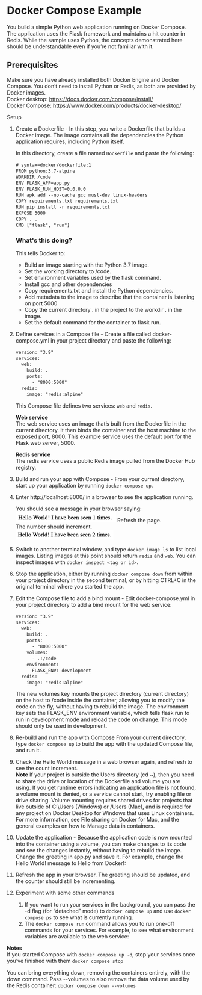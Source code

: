 # Docker Compose Example

You build a simple Python web application running on Docker Compose. The application uses the Flask framework and maintains a hit counter in Redis. While the sample uses Python, the concepts demonstrated here should be understandable even if you’re not familiar with it.

## Prerequisites
Make sure you have already installed both Docker Engine and Docker Compose. You don’t need to install Python or Redis, as both are provided by Docker images.  
Docker desktop: https://docs.docker.com/compose/install/  
Docker Compose: https://www.docker.com/products/docker-desktop/  

Setup
1. Create a Dockerfile - In this step, you write a Dockerfile that builds a Docker image. The image contains all the dependencies the Python application requires, including Python itself.

    In this directory, create a file named `Dockerfile` and paste the following:
    ```
    # syntax=docker/dockerfile:1
    FROM python:3.7-alpine
    WORKDIR /code
    ENV FLASK_APP=app.py
    ENV FLASK_RUN_HOST=0.0.0.0
    RUN apk add --no-cache gcc musl-dev linux-headers
    COPY requirements.txt requirements.txt
    RUN pip install -r requirements.txt
    EXPOSE 5000
    COPY . .
    CMD ["flask", "run"]
    ```
   
    ### What's this doing?
    This tells Docker to:
     - Build an image starting with the Python 3.7 image.
     - Set the working directory to /code.
     - Set environment variables used by the flask command.
     - Install gcc and other dependencies
     - Copy requirements.txt and install the Python dependencies.
     - Add metadata to the image to describe that the container is listening on port 5000
     - Copy the current directory . in the project to the workdir . in the image.
     - Set the default command for the container to flask run.


2. Define services in a Compose file - Create a file called docker-compose.yml in your project directory and paste the following:
    ```
    version: "3.9"
    services:
      web:
        build: .
        ports:
          - "8000:5000"
      redis:
        image: "redis:alpine"
    ```
    This Compose file defines two services: `web` and `redis`.
    
    **Web service**  
    The web service uses an image that’s built from the Dockerfile in the current directory. It then binds the container and the host machine to the exposed port, 8000. This example service uses the default port for the Flask web server, 5000.
    
    **Redis service**  
    The redis service uses a public Redis image pulled from the Docker Hub registry.  


3. Build and run your app with Compose - From your current directory, start up your application by running `docker compose up`.


4. Enter http://localhost:8000/ in a browser to see the application running.

    You should see a message in your browser saying:
    ![img.png](resources/img.png)
    Refresh the page.  
    The number should increment.  
    ![img_1.png](resources/img_1.png)  


5. Switch to another terminal window, and type `docker image ls` to list local images.
Listing images at this point should return `redis` and `web`.
You can inspect images with `docker inspect <tag or id>`.


6. Stop the application, either by running `docker compose down` from within your project directory in the second terminal, or by hitting CTRL+C in the original terminal where you started the app.


7. Edit the Compose file to add a bind mount - Edit docker-compose.yml in your project directory to add a bind mount for the web service:
    ```
    version: "3.9"
    services:
      web:
        build: .
        ports:
          - "8000:5000"
        volumes:
          - .:/code
        environment:
          FLASK_ENV: development
      redis:
        image: "redis:alpine"
    ```
    The new volumes key mounts the project directory (current directory) on the host to /code inside the container, allowing you to modify the code on the fly, without having to rebuild the image. The environment key sets the FLASK_ENV environment variable, which tells flask run to run in development mode and reload the code on change. This mode should only be used in development.


8. Re-build and run the app with Compose
From your current directory, type `docker compose up` to build the app with the updated Compose file, and run it.


9. Check the Hello World message in a web browser again, and refresh to see the count increment.  
    **Note** If your project is outside the Users directory (cd ~), then you need to share the drive or location of the Dockerfile and volume you are using. If you get runtime errors indicating an application file is not found, a volume mount is denied, or a service cannot start, try enabling file or drive sharing. Volume mounting requires shared drives for projects that live outside of C:\Users (Windows) or /Users (Mac), and is required for any project on Docker Desktop for Windows that uses Linux containers. For more information, see File sharing on Docker for Mac, and the general examples on how to Manage data in containers.


10. Update the application - Because the application code is now mounted into the container using a volume, you can make changes to its code and see the changes instantly, without having to rebuild the image. Change the greeting in app.py and save it. For example, change the Hello World! message to Hello from Docker!:


11. Refresh the app in your browser. The greeting should be updated, and the counter should still be incrementing.


12. Experiment with some other commands 
    1. If you want to run your services in the background, you can pass the -d flag (for “detached” mode) to `docker compose up` and use `docker compose ps` to see what is currently running.
    2. The `docker compose run` command allows you to run one-off commands for your services. For example, to see what environment variables are available to the web service:

**Notes**  
If you started Compose with `docker compose up -d`, stop your services once you’ve finished with them `docker compose stop`  

You can bring everything down, removing the containers entirely, with the down command. Pass --volumes to also remove the data volume used by the Redis container: `docker compose down --volumes`